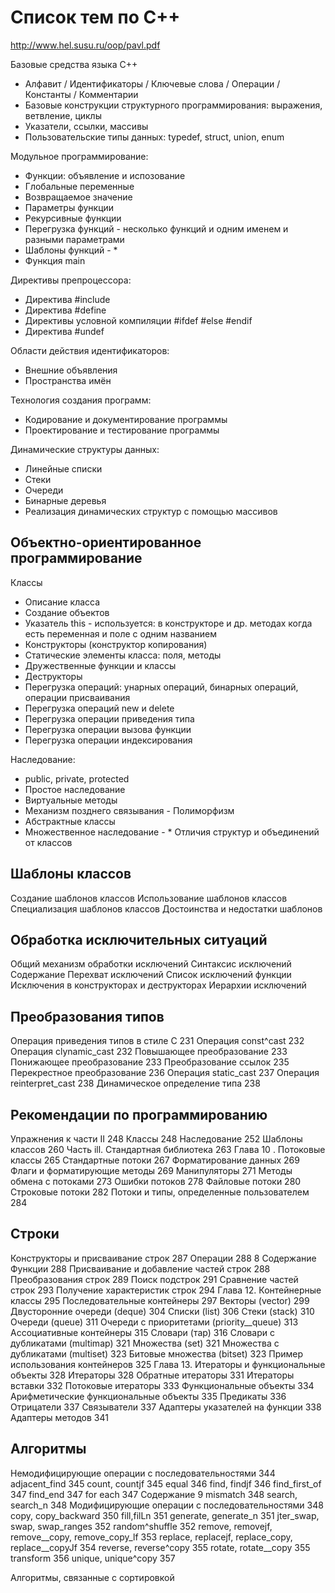 Список тем по C++
=================

http://www.hel.susu.ru/oop/pavl.pdf

Базовые средства языка C++
* Алфавит / Идентификаторы / Ключевые слова / Операции / Константы / Комментарии 
* Базовые конструкции структурного программирования: выражения, ветвление, циклы
* Указатели, ссылки, массивы
* Пользовательские типы данных: typedef, struct, union, enum

Модульное программирование:
* Функции: объявление и испозование 
* Глобальные переменные 
* Возвращаемое значение
* Параметры функции
* Рекурсивные функции
* Перегрузка функций - несколько функций и одним именем и разными параметрами  
* Шаблоны функций - *
* Функция main

Директивы препроцессора:
* Директива #include
* Директива #define
* Директивы условной компиляции #ifdef #else #endif
* Директива #undef

Области действия идентификаторов:
* Внешние объявления
* Пространства имён

Технология создания программ:
* Кодирование и документирование программы
* Проектирование и тестирование программы

Динамические структуры данных:
* Линейные списки
* Стеки
* Очереди
* Бинарные деревья
* Реализация динамических структур с помощью массивов

Объектно-ориентированное программирование
-----------------------------------------
Классы
* Описание класса 
* Создание объектов
* Указатель this - используется: в конструкторе и др. методах когда есть переменная и поле с одним названием
* Конструкторы (конструктор копирования)
* Статические элементы класса: поля, методы
* Дружественные функции и классы
* Деструкторы 
* Перегрузка операций: унарных операций, бинарных операций, операции присваивания
* Перегрузка операций new и delete
* Перегрузка операции приведения типа
* Перегрузка операции вызова функции
* Перегрузка операции индексирования

Наследование:
* public, private, protected
* Простое наследование 
* Виртуальные методы 
* Механизм позднего связывания - Полиморфизм
* Абстрактные классы  
* Множественное наследование - *
Отличия структур и объединений от классов 

Шаблоны классов 
---------------
Создание шаблонов классов 
Использование шаблонов классов 
Специализация шаблонов классов 
Достоинства и недостатки шаблонов 

Обработка исключительных ситуаций
---------------------------------
Общий механизм обработки исключений
Синтаксис исключений
Содержание
Перехват исключений
Список исключений функции
Исключения в конструкторах и деструкторах
Иерархии исключений

Преобразования типов 
--------------------
Операция приведения типов в стиле С 231
Операция const^cast 232
Операция clynamic_cast 232
Повышающее преобразование 233
Понижающее преобразование 233
Преобразование ссылок 235
Перекрестное преобразование 236
Операция static_cast 237
Операция reinterpret_cast 238
Динамическое определение типа 238

Рекомендации по программированию
--------------------------------
Упражнения к части II 248
Классы 248
Наследование 252
Шаблоны классов 260
Часть ill. Стандартная библиотека 263
Глава 10 . Потоковые классы 265
Стандартные потоки 267
Форматирование данных 269
Флаги и форматирующие методы 269
Манипуляторы 271
Методы обмена с потоками 273
Ошибки потоков 278
Файловые потоки 280
Строковые потоки 282
Потоки и типы, определенные пользователем 284

Строки 
------
Конструкторы и присваивание строк 287
Операции 288 
8 Содержание
Функции 288
Присваивание и добавление частей строк 288
Преобразования строк 289
Поиск подстрок 291
Сравнение частей строк 293
Получение характеристик строк 294
Глава 12. Контейнерные классы 295
Последовательные контейнеры 297
Векторы (vector) 299
Двусторонние очереди (deque) 304
Списки (list) 306
Стеки (stack) 310
Очереди (queue) 311
Очереди с приоритетами (priority__queue) 313
Ассоциативные контейнеры 315
Словари (тар) 316
Словари с дубликатами (multimap) 321
Множества (set) 321
Множества с дубликатами (multiset) 323
Битовые множества (bitset) 323
Пример использования контейнеров 325
Глава 13. Итераторы и функциональные объекты 328
Итераторы 328
Обратные итераторы 331
Итераторы вставки 332
Потоковые итераторы 333
Функциональные объекты 334
Арифметические функциональные объекты 335
Предикаты 336
Отрицатели 337
Связыватели 337
Адаптеры указателей на функции 338
Адаптеры методов 341

Алгоритмы 
---------
Немодифицирующие операции с последовательностями 344
adjacent_find 345
count, countjf 345
equal 346
find, findjf 346
find_first_of 347
find_end 347
for each 347 
Содержание 9
mismatch 348
search, search_n 348
Модифицирующие операции с последовательностями 348
сору, copy_backward 350
fill,filLn 351
generate, generate_n 351
jter_swap, swap, swap_ranges 352
random^shuffle 352
remove, removejf, remove__copy, remove_copy_lf 353
replace, replacejf, replace_copy, replace__copyJf 354
reverse, reverse^copy 355
rotate, rotate__copy 355
transform 356
unique, unique^copy 357

Алгоритмы, связанные с сортировкой
